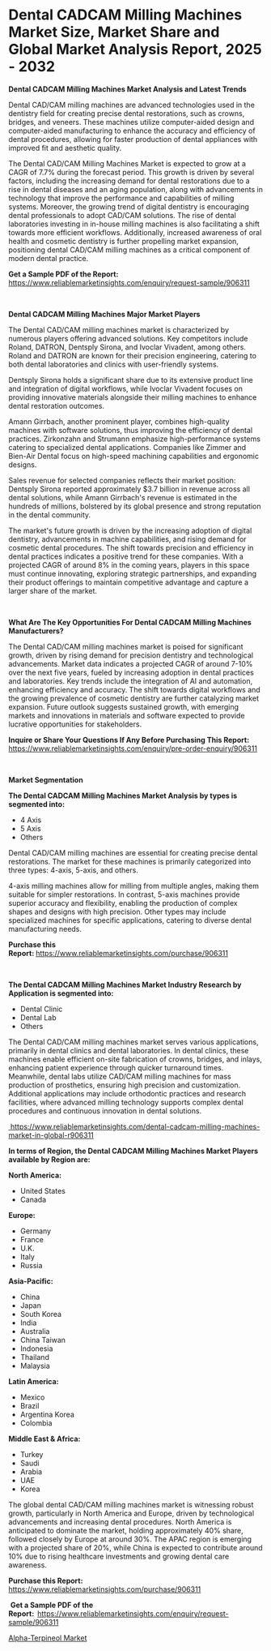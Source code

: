 <p><h1>Dental CADCAM Milling Machines Market Size, Market Share and Global Market Analysis Report, 2025 - 2032</h1></p><p><strong>Dental CADCAM Milling Machines Market Analysis and Latest Trends</strong></p>
<p><p>Dental CAD/CAM milling machines are advanced technologies used in the dentistry field for creating precise dental restorations, such as crowns, bridges, and veneers. These machines utilize computer-aided design and computer-aided manufacturing to enhance the accuracy and efficiency of dental procedures, allowing for faster production of dental appliances with improved fit and aesthetic quality.</p><p>The Dental CAD/CAM Milling Machines Market is expected to grow at a CAGR of 7.7% during the forecast period. This growth is driven by several factors, including the increasing demand for dental restorations due to a rise in dental diseases and an aging population, along with advancements in technology that improve the performance and capabilities of milling systems. Moreover, the growing trend of digital dentistry is encouraging dental professionals to adopt CAD/CAM solutions. The rise of dental laboratories investing in in-house milling machines is also facilitating a shift towards more efficient workflows. Additionally, increased awareness of oral health and cosmetic dentistry is further propelling market expansion, positioning dental CAD/CAM milling machines as a critical component of modern dental practice.</p></p>
<p><strong>Get a Sample PDF of the Report:&nbsp;</strong> <a href="https://www.reliablemarketinsights.com/enquiry/request-sample/906311?utm_campaign=3312&utm_medium=2&utm_source=Github&utm_content=ia&utm_term=21032025&utm_id=dental-cadcam-milling-machines">https://www.reliablemarketinsights.com/enquiry/request-sample/906311</a></p>
<p>&nbsp;</p>
<p><strong>Dental CADCAM Milling Machines Major Market Players</strong></p>
<p><p>The Dental CAD/CAM milling machines market is characterized by numerous players offering advanced solutions. Key competitors include Roland, DATRON, Dentsply Sirona, and Ivoclar Vivadent, among others. Roland and DATRON are known for their precision engineering, catering to both dental laboratories and clinics with user-friendly systems. </p><p>Dentsply Sirona holds a significant share due to its extensive product line and integration of digital workflows, while Ivoclar Vivadent focuses on providing innovative materials alongside their milling machines to enhance dental restoration outcomes. </p><p>Amann Girrbach, another prominent player, combines high-quality machines with software solutions, thus improving the efficiency of dental practices. Zirkonzahn and Strumann emphasize high-performance systems catering to specialized dental applications. Companies like Zimmer and Bien-Air Dental focus on high-speed machining capabilities and ergonomic designs.</p><p>Sales revenue for selected companies reflects their market position: Dentsply Sirona reported approximately $3.7 billion in revenue across all dental solutions, while Amann Girrbach's revenue is estimated in the hundreds of millions, bolstered by its global presence and strong reputation in the dental community.</p><p>The market's future growth is driven by the increasing adoption of digital dentistry, advancements in machine capabilities, and rising demand for cosmetic dental procedures. The shift towards precision and efficiency in dental practices indicates a positive trend for these companies. With a projected CAGR of around 8% in the coming years, players in this space must continue innovating, exploring strategic partnerships, and expanding their product offerings to maintain competitive advantage and capture a larger share of the market.</p></p>
<p>&nbsp;</p>
<p><strong>What Are The Key Opportunities For Dental CADCAM Milling Machines Manufacturers?</strong></p>
<p><p>The Dental CAD/CAM milling machines market is poised for significant growth, driven by rising demand for precision dentistry and technological advancements. Market data indicates a projected CAGR of around 7-10% over the next five years, fueled by increasing adoption in dental practices and laboratories. Key trends include the integration of AI and automation, enhancing efficiency and accuracy. The shift towards digital workflows and the growing prevalence of cosmetic dentistry are further catalyzing market expansion. Future outlook suggests sustained growth, with emerging markets and innovations in materials and software expected to provide lucrative opportunities for stakeholders.</p></p>
<p><strong>Inquire or Share Your Questions If Any Before Purchasing This Report:</strong> <a href="https://www.reliablemarketinsights.com/enquiry/pre-order-enquiry/906311?utm_campaign=3312&utm_medium=2&utm_source=Github&utm_content=ia&utm_term=21032025&utm_id=dental-cadcam-milling-machines">https://www.reliablemarketinsights.com/enquiry/pre-order-enquiry/906311</a></p>
<p>&nbsp;</p>
<p><strong>Market Segmentation</strong></p>
<p><strong>The Dental CADCAM Milling Machines Market Analysis by types is segmented into:</strong></p>
<p><ul><li>4 Axis</li><li>5 Axis</li><li>Others</li></ul></p>
<p><p>Dental CAD/CAM milling machines are essential for creating precise dental restorations. The market for these machines is primarily categorized into three types: 4-axis, 5-axis, and others. </p><p>4-axis milling machines allow for milling from multiple angles, making them suitable for simpler restorations. In contrast, 5-axis machines provide superior accuracy and flexibility, enabling the production of complex shapes and designs with high precision. Other types may include specialized machines for specific applications, catering to diverse dental manufacturing needs.</p></p>
<p><strong>Purchase this Report:&nbsp;</strong><a href="https://www.reliablemarketinsights.com/purchase/906311?utm_campaign=3312&utm_medium=2&utm_source=Github&utm_content=ia&utm_term=21032025&utm_id=dental-cadcam-milling-machines">https://www.reliablemarketinsights.com/purchase/906311</a></p>
<p>&nbsp;</p>
<p><strong>The Dental CADCAM Milling Machines Market Industry Research by Application is segmented into:</strong></p>
<p><ul><li>Dental Clinic</li><li>Dental Lab</li><li>Others</li></ul></p>
<p><p>The Dental CAD/CAM milling machines market serves various applications, primarily in dental clinics and dental laboratories. In dental clinics, these machines enable efficient on-site fabrication of crowns, bridges, and inlays, enhancing patient experience through quicker turnaround times. Meanwhile, dental labs utilize CAD/CAM milling machines for mass production of prosthetics, ensuring high precision and customization. Additional applications may include orthodontic practices and research facilities, where advanced milling technology supports complex dental procedures and continuous innovation in dental solutions.</p></p>
<p><a href="https://www.reliablemarketinsights.com/dental-cadcam-milling-machines-market-in-global-r906311?utm_campaign=3312&utm_medium=2&utm_source=Github&utm_content=ia&utm_term=21032025&utm_id=dental-cadcam-milling-machines">&nbsp;https://www.reliablemarketinsights.com/dental-cadcam-milling-machines-market-in-global-r906311</a></p>
<p><strong>In terms of Region, the Dental CADCAM Milling Machines Market Players available by Region are:</strong></p>
<p>
    <p> <strong> North America: </strong>
        <ul>
            <li>United States</li>
            <li>Canada</li>
        </ul>
        </p> 
    <p> <strong> Europe: </strong>
        <ul>
            <li>Germany</li>
            <li>France</li>
            <li>U.K.</li>
            <li>Italy</li>
            <li>Russia</li>
        </ul>
        </p> 
    <p> <strong> Asia-Pacific: </strong>
        <ul>
            <li>China</li>
            <li>Japan</li>
            <li>South Korea</li>
            <li>India</li>
            <li>Australia</li>
            <li>China Taiwan</li>
            <li>Indonesia</li>
            <li>Thailand</li>
            <li>Malaysia</li>
        </ul>
        </p> 
    <p> <strong> Latin America: </strong>
        <ul>
            <li>Mexico</li>
            <li>Brazil</li>
            <li>Argentina Korea</li>
            <li>Colombia</li>
        </ul>
        </p> 
    <p> <strong> Middle East & Africa: </strong>
        <ul>
            <li>Turkey</li>
            <li>Saudi</li>
            <li>Arabia</li>
            <li>UAE</li>
            <li>Korea</li>
        </ul>
    </p>
    </p>
<p><p>The global dental CAD/CAM milling machines market is witnessing robust growth, particularly in North America and Europe, driven by technological advancements and increasing dental procedures. North America is anticipated to dominate the market, holding approximately 40% share, followed closely by Europe at around 30%. The APAC region is emerging with a projected share of 20%, while China is expected to contribute around 10% due to rising healthcare investments and growing dental care awareness.</p></p>
<p><strong>Purchase this Report: </strong><a href="https://www.reliablemarketinsights.com/purchase/906311?utm_campaign=3312&utm_medium=2&utm_source=Github&utm_content=ia&utm_term=21032025&utm_id=dental-cadcam-milling-machines">https://www.reliablemarketinsights.com/purchase/906311</a></p>
<p>&nbsp;<strong>Get a Sample PDF of the Report:&nbsp;&nbsp;</strong><a href="https://www.reliablemarketinsights.com/enquiry/request-sample/906311?utm_campaign=3312&utm_medium=2&utm_source=Github&utm_content=ia&utm_term=21032025&utm_id=dental-cadcam-milling-machines">https://www.reliablemarketinsights.com/enquiry/request-sample/906311</a></p>
<p><strong></strong></p>
<p><p><a href="https://github.com/casimbrhelck/Market-Research-Report-List-1/blob/main/alpha-terpineol-market.md?utm_campaign=3312&utm_medium=2&utm_source=Github&utm_content=ia&utm_term=21032025&utm_id=dental-cadcam-milling-machines">Alpha-Terpineol Market</a></p></p>